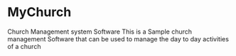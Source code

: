 # MyChurch
Church Management system Software
This is a Sample church management Software that can be used to manage the day to day activities of a church
